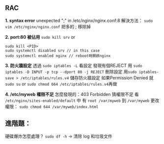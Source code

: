 ## RAC
**1. syntax error**
unexpected ";" in /etc/nginx/nginx.conf:8
解決方法：
`sudo vim /etc/nginx/nginx.conf`
把多的 ; 移除掉

**2. port:80 被佔用**
`sudo kill srv`
or

```
sudo kill <PID>
sudo systemctl disabled srv // in this case
sudo systemctl enabled nginx // reboot時開啟nginx
```

**3. 防火牆設定**
透過 `sudo iptables -L` 看設定
發現有個REJECT
用 `sudo iptables -D INPUT -p tcp --dport 80 -j REJECT` 刪除設定
用`sudo iptables-save > /etc/iptables/rules.v4` 儲存防火牆設定
如果Permission Denied 就 `sudo su` or `sudo chmod 664 /etc/iptables/rules.v4`再做

**4. /etc/myweb 權限不足**
怎麼發現的：403 Forbidden 猜權限不足
看 `/etc/nginx/sites-enabled/default` 中
有 `root /var/myweb`
到 `/var/myweb` 更改權限： `sudo chmod 644 /var/myweb/index.html`

## 進階題：

硬碟爆炸怎麼處理？
`sudo df -h`
-> 清除 log 和垃圾文件
